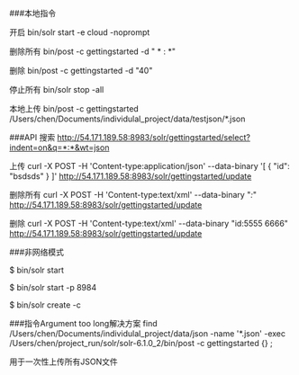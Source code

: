 ###本地指令

开启
bin/solr start -e cloud -noprompt

删除所有
bin/post -c gettingstarted -d "<delete><query> * : *</query></delete>"

删除
bin/post -c gettingstarted -d "<delete><id>40</id></delete>"

停止所有
bin/solr stop -all

本地上传
bin/post -c gettingstarted /Users/chen/Documents/individulal_project/data/testjson/*.json

###API
搜索
http://54.171.189.58:8983/solr/gettingstarted/select?indent=on&q=*:*&wt=json

上传
curl -X POST -H 'Content-type:application/json' --data-binary '[
{
  "id": "bsdsds"
  }
]' http://54.171.189.58:8983/solr/gettingstarted/update

删除所有
curl -X POST -H 'Content-type:text/xml' --data-binary "<delete><query>*:*</query></delete>"  http://54.171.189.58:8983/solr/gettingstarted/update

删除
curl -X POST -H 'Content-type:text/xml' --data-binary "<delete><query>id:5555 6666</query></delete>"  http://54.171.189.58:8983/solr/gettingstarted/update


###非网络模式

$ bin/solr start

$ bin/solr start -p 8984

$ bin/solr create -c <name>


###指令Argument too long解决方案
find /Users/chen/Documents/individulal_project/data/json -name '*.json' -exec /Users/chen/project_run/solr/solr-6.1.0_2/bin/post -c  gettingstarted {} \;

用于一次性上传所有JSON文件